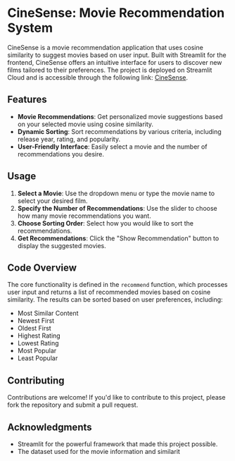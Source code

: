 # CineSense: Movie Recommendation System

CineSense is a movie recommendation application that uses cosine similarity to suggest movies based on user input. Built with Streamlit for the frontend, CineSense offers an intuitive interface for users to discover new films tailored to their preferences. The project is deployed on Streamlit Cloud and is accessible through the following link: [CineSense](https://cinesense.streamlit.app).

## Features

- **Movie Recommendations**: Get personalized movie suggestions based on your selected movie using cosine similarity.
- **Dynamic Sorting**: Sort recommendations by various criteria, including release year, rating, and popularity.
- **User-Friendly Interface**: Easily select a movie and the number of recommendations you desire.

## Usage

1. **Select a Movie**: Use the dropdown menu or type the movie name to select your desired film.
2. **Specify the Number of Recommendations**: Use the slider to choose how many movie recommendations you want.
3. **Choose Sorting Order**: Select how you would like to sort the recommendations.
4. **Get Recommendations**: Click the "Show Recommendation" button to display the suggested movies.

## Code Overview

The core functionality is defined in the `recommend` function, which processes user input and returns a list of recommended movies based on cosine similarity. The results can be sorted based on user preferences, including:

- Most Similar Content
- Newest First
- Oldest First
- Highest Rating
- Lowest Rating
- Most Popular
- Least Popular

## Contributing

Contributions are welcome! If you'd like to contribute to this project, please fork the repository and submit a pull request.

## Acknowledgments

- Streamlit for the powerful framework that made this project possible.
- The dataset used for the movie information and similarit
